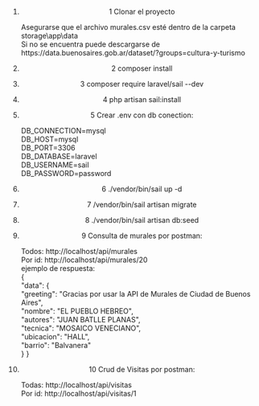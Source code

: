 <ol>
    <li><p align="center">
1 Clonar el proyecto <br></p>
Asegurarse que el archivo murales.csv esté dentro de la carpeta storage\app\data <br>
Si no se encuentra puede descargarse de https://data.buenosaires.gob.ar/dataset/?groups=cultura-y-turismo</li>
    <li><p align="center">
2 composer install</p></li>
    <li><p align="center">
3 composer require laravel/sail --dev </p></li>
    <li><p align="center">
4 php artisan sail:install</p></li>
    <li><p align="center">
5 Crear .env con db conection:<br></p>
    DB_CONNECTION=mysql<br>
    DB_HOST=mysql<br>
    DB_PORT=3306<br>
    DB_DATABASE=laravel<br>
    DB_USERNAME=sail<br>
    DB_PASSWORD=password<br>
    </li>
    <li><p align="center">
6 ./vendor/bin/sail up -d </p></li>
    <li><p align="center">
7 /vendor/bin/sail artisan migrate</p></li>
    <li><p align="center">
8 ./vendor/bin/sail artisan db:seed</p></li>
    <li><p align="center">
9 Consulta de murales por postman:<br></p>
Todos: http://localhost/api/murales<br>
Por id: http://localhost/api/murales/20<br>
ejemplo de respuesta:<br>
{<br>
    "data": {<br>
        "greeting": "Gracias por usar la API de Murales de Ciudad de Buenos Aires",<br>
        "nombre": "EL PUEBLO HEBREO",<br>
        "autores": "JUAN BATLLE PLANAS",<br>
        "tecnica": "MOSAICO VENECIANO",<br>
        "ubicacion": "HALL",<br>
        "barrio": "Balvanera"<br>
    }
}</li>
    <li><p align="center">
10 Crud de Visitas por postman:<br></p>
Todas: http://localhost/api/visitas<br>
Por id: http://localhost/api/visitas/1<br>

</li>
</ol>






















#